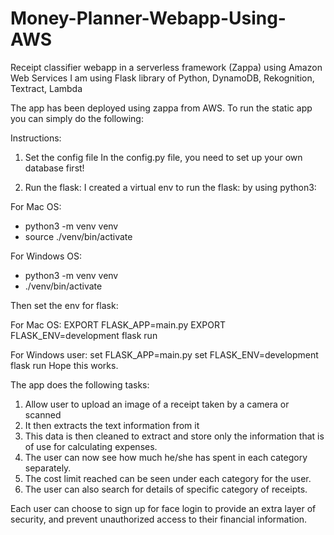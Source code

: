 # Money-Planner-Webapp-Using-AWS
Receipt classifier webapp in a serverless framework (Zappa) using Amazon Web Services 
I am using Flask library of Python, DynamoDB, Rekognition, Textract, Lambda   

The app has been deployed using zappa from AWS. To run the static app you can simply do the following:

Instructions:

1. Set the config file
In the config.py file, you need to set up your own database first!

2. Run the flask:
I created a virtual env to run the flask: by using python3:

For Mac OS:
 - python3 -m venv venv
 - source ./venv/bin/activate
 
For Windows OS:
 - python3 -m venv venv
 - ./venv/bin/activate

Then set the env for flask:

For Mac OS:
EXPORT FLASK_APP=main.py
EXPORT FLASK_ENV=development flask run 

For Windows user:
set FLASK_APP=main.py
set FLASK_ENV=development
flask run Hope this works.

The app does the following tasks: 

1. Allow user to upload an image of a receipt taken by a camera or scanned
2. It then extracts the text information from it
3. This data is then cleaned to extract and store only the information that is of use for calculating expenses.
4. The user can now see how much he/she has spent in each category separately.
5. The cost limit reached can be seen under each category for the user.
6. The user can also search for details of specific category of receipts.

Each user can choose to sign up for face login to provide an extra layer of security, 
and prevent unauthorized access to their financial information.


